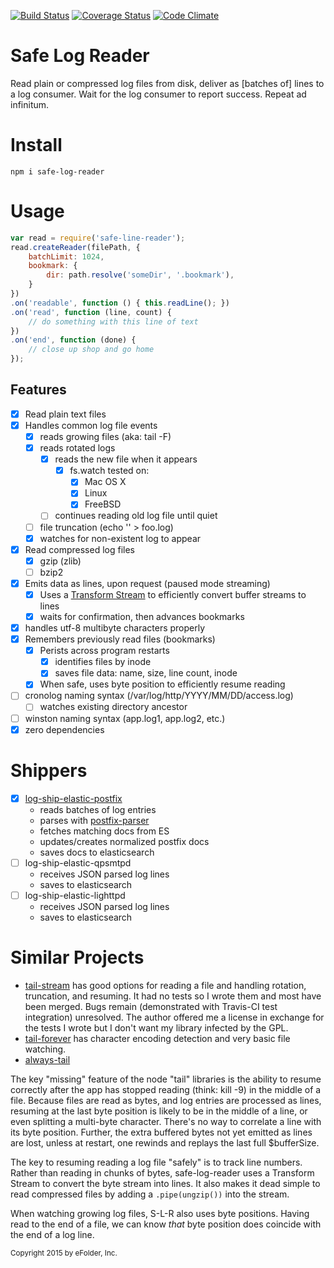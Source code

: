[![Build Status][ci-img]][ci-url]
[![Coverage Status][cov-img]][cov-url]
[![Code Climate][clim-img]][clim-url]

# Safe Log Reader

Read plain or compressed log files from disk, deliver as [batches of] lines to a log consumer. Wait for the log consumer to report success. Repeat ad infinitum.

# Install

    npm i safe-log-reader

# Usage

````js
var read = require('safe-line-reader');
read.createReader(filePath, {
    batchLimit: 1024,
    bookmark: {
        dir: path.resolve('someDir', '.bookmark'),
    }
})
.on('readable', function () { this.readLine(); })
.on('read', function (line, count) {
    // do something with this line of text
})
.on('end', function (done) {
    // close up shop and go home
});
````

## Features

- [x] Read plain text files
- [x] Handles common log file events
    - [x] reads growing files (aka: tail -F)
    - [x] reads rotated logs
        - [x] reads the new file when it appears
            - [x] fs.watch tested on:
                - [x] Mac OS X
                - [x] Linux
                - [x] FreeBSD
        - [ ] continues reading old log file until quiet
    - [ ] file truncation (echo '' > foo.log)
    - [x] watches for non-existent log to appear
- [x] Read compressed log files
    - [x] gzip (zlib)
    - [ ] bzip2
- [x] Emits data as lines, upon request (paused mode streaming)
    - [x] Uses a [Transform Stream](https://nodejs.org/api/stream.html#stream_class_stream_transform_1) to efficiently convert buffer streams to lines
    - [x] waits for confirmation, then advances bookmarks
- [x] handles utf-8 multibyte characters properly
- [x] Remembers previously read files (bookmarks)
    - [x] Perists across program restarts
        - [x] identifies files by inode
        - [x] saves file data: name, size, line count, inode
    - [x] When safe, uses byte position to efficiently resume reading
- [ ] cronolog naming syntax (/var/log/http/YYYY/MM/DD/access.log)
    - [ ] watches existing directory ancestor
- [ ] winston naming syntax (app.log1, app.log2, etc.)
- [x] zero dependencies

# Shippers

- [x] [log-ship-elastic-postfix](https://github.com/DoubleCheck/log-ship-elastic-postfix)
    - reads batches of log entries
    - parses with [postfix-parser](https://github.com/DoubleCheck/postfix-parser)
    - fetches matching docs from ES
    - updates/creates normalized postfix docs
    - saves docs to elasticsearch
- [ ] log-ship-elastic-qpsmtpd
    - receives JSON parsed log lines
    - saves to elasticsearch
- [ ] log-ship-elastic-lighttpd
    - receives JSON parsed log lines
    - saves to elasticsearch

# Similar Projects

* [tail-stream](https://github.com/Juul/tail-stream) has good options for
  reading a file and handling rotation, truncation, and resuming. It had no
  tests so I wrote them and most have been merged. Bugs remain
  (demonstrated with Travis-CI test integration) unresolved. The author
  offered me a license in exchange for the tests I wrote but I don't want my
  library infected by the GPL.
* [tail-forever](https://github.com/mingqi/tail-forever) has character
  encoding detection and very basic file watching.
* [always-tail](https://github.com/jandre/always-tail)

The key "missing" feature of the node "tail" libraries is the ability to
resume correctly after the app has stopped reading (think: kill -9)
in the middle of a file. Because files are read as bytes, and log
entries are processed as lines, resuming at the last byte position is likely
to be in the middle of a line, or even splitting a multi-byte character.
There's no way to correlate a line with its byte position. Further, the
extra buffered bytes not yet emitted as lines are lost, unless at restart,
one rewinds and replays the last full $bufferSize.

The key to resuming reading a log file "safely" is to track line numbers.
Rather than reading in chunks of bytes, safe-log-reader uses a Transform
Stream to convert the byte stream into lines. It also makes it dead simple
to read compressed files by adding a `.pipe(ungzip())` into the stream.

When watching growing log files, S-L-R also uses byte positions. Having read
to the end of a file, we can know *that* byte position does coincide with
the end of a log line.

<sub>Copyright 2015 by eFolder, Inc.</sub>


[ci-img]: https://travis-ci.org/DoubleCheck/safe-log-reader.svg
[ci-url]: https://travis-ci.org/DoubleCheck/safe-log-reader
[cov-img]: https://coveralls.io/repos/DoubleCheck/safe-log-reader/badge.svg
[cov-url]: https://coveralls.io/github/DoubleCheck/safe-log-reader
[clim-img]: https://codeclimate.com/github/DoubleCheck/safe-log-reader/badges/gpa.svg
[clim-url]: https://codeclimate.com/github/DoubleCheck/safe-log-reader
